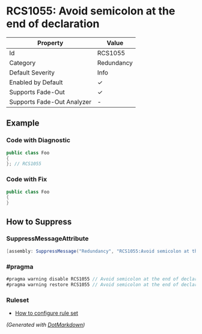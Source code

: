 # RCS1055: Avoid semicolon at the end of declaration

| Property                    | Value      |
| --------------------------- | ---------- |
| Id                          | RCS1055    |
| Category                    | Redundancy |
| Default Severity            | Info       |
| Enabled by Default          | &#x2713;   |
| Supports Fade\-Out          | &#x2713;   |
| Supports Fade\-Out Analyzer | \-         |

## Example

### Code with Diagnostic

```csharp
public class Foo
{
}; // RCS1055
```

### Code with Fix

```csharp
public class Foo
{
}
```

## How to Suppress

### SuppressMessageAttribute

```csharp
[assembly: SuppressMessage("Redundancy", "RCS1055:Avoid semicolon at the end of declaration.", Justification = "<Pending>")]
```

### \#pragma

```csharp
#pragma warning disable RCS1055 // Avoid semicolon at the end of declaration.
#pragma warning restore RCS1055 // Avoid semicolon at the end of declaration.
```

### Ruleset

* [How to configure rule set](../HowToConfigureAnalyzers.md)

*\(Generated with [DotMarkdown](http://github.com/JosefPihrt/DotMarkdown)\)*